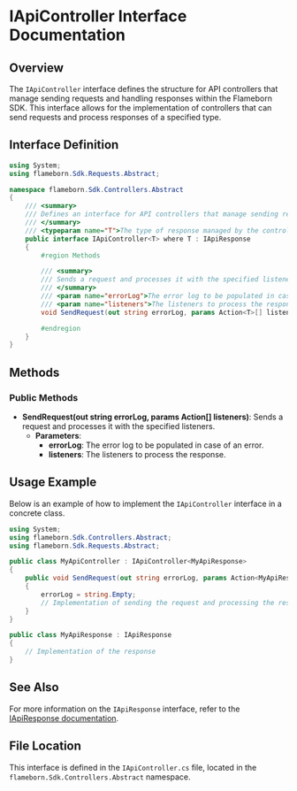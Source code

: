 
# IApiController Interface Documentation

## Overview
The `IApiController` interface defines the structure for API controllers that manage sending requests and handling responses within the Flameborn SDK. This interface allows for the implementation of controllers that can send requests and process responses of a specified type.

## Interface Definition

```csharp
using System;
using flameborn.Sdk.Requests.Abstract;

namespace flameborn.Sdk.Controllers.Abstract
{
    /// <summary>
    /// Defines an interface for API controllers that manage sending requests and handling responses.
    /// </summary>
    /// <typeparam name="T">The type of response managed by the controller.</typeparam>
    public interface IApiController<T> where T : IApiResponse
    {
        #region Methods

        /// <summary>
        /// Sends a request and processes it with the specified listeners.
        /// </summary>
        /// <param name="errorLog">The error log to be populated in case of an error.</param>
        /// <param name="listeners">The listeners to process the response.</param>
        void SendRequest(out string errorLog, params Action<T>[] listeners);

        #endregion
    }
}
```

## Methods
### Public Methods
- **SendRequest(out string errorLog, params Action<T>[] listeners)**: Sends a request and processes it with the specified listeners.
  - **Parameters**:
    - **errorLog**: The error log to be populated in case of an error.
    - **listeners**: The listeners to process the response.

## Usage Example
Below is an example of how to implement the `IApiController` interface in a concrete class.

```csharp
using System;
using flameborn.Sdk.Controllers.Abstract;
using flameborn.Sdk.Requests.Abstract;

public class MyApiController : IApiController<MyApiResponse>
{
    public void SendRequest(out string errorLog, params Action<MyApiResponse>[] listeners)
    {
        errorLog = string.Empty;
        // Implementation of sending the request and processing the response
    }
}

public class MyApiResponse : IApiResponse
{
    // Implementation of the response
}
```

## See Also
For more information on the `IApiResponse` interface, refer to the [IApiResponse documentation](https://gkhanc.github.io/flameborn-game/IApiResponse).

## File Location
This interface is defined in the `IApiController.cs` file, located in the `flameborn.Sdk.Controllers.Abstract` namespace.
